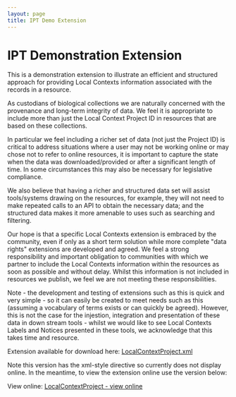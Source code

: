 ```yaml
---
layout: page
title: IPT Demo Extension
---
```


# IPT Demonstration Extension
This is a demonstration extension to illustrate an efficient and structured approach for providing Local Contexts information associated with the records in a resource.

As custodians of biological collections we are naturally concerned with the provenance and long-term integrity of data.  We feel it is appropriate to include more than just the Local Context Project ID in  resources that are based on these collections.

In particular we feel including a  richer set of data (not just the Project ID) is critical to address situations where a user may not be working online or may chose not to refer to online resources, it is important to capture the state when the data was downloaded/provided or after a significant length of time.  In some circumstances this may also be necessary for legislative compliance.

We also believe that having a richer and structured data set will assist tools/systems drawing on the resources, for example, they will not need to make repeated calls to an API to obtain the necessary data; and the structured data makes it more amenable to uses such as searching and filtering.

Our hope is that a specific Local Contexts extension is embraced by the community, even if only as a short term solution while  more complete "data rights" extensions are developed and agreed.  We feel a strong responsibility and important obligation to communities with which we partner to include the Local Contexts information within the resources as soon as possible and without delay.  Whilst this information is not included in resources we publish, we feel we are not meeting these responsibilities.

Note - the development and testing of extensions such as this is quick and very simple - so it can easily be created to meet needs such as this (assuming a vocabulary of terms exists or can quickly be agreed).  However, this is not the case for the injestion, integration and presentation of these data in down stream tools - whilst we would like to see Local Contexts Labels and Notices presented in these tools, we acknowledge that this takes time and resource.

Extension available for download here:  [LocalContextProject.xml](LocalContextProject.xml)

Note this version has the xml-style directive so currently does not display online.  In the meantime, to view the extension online use the version below:

View online:  [LocalContextProject - view online](LocalContextProject-without-xmlstyle.xml)